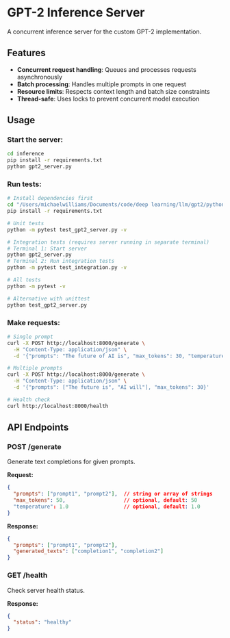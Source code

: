 # GPT-2 Inference Server

A concurrent inference server for the custom GPT-2 implementation.

## Features

- **Concurrent request handling**: Queues and processes requests asynchronously
- **Batch processing**: Handles multiple prompts in one request
- **Resource limits**: Respects context length and batch size constraints
- **Thread-safe**: Uses locks to prevent concurrent model execution

## Usage

### Start the server:
```bash
cd inference
pip install -r requirements.txt
python gpt2_server.py
```

### Run tests:
```bash
# Install dependencies first
cd "/Users/michaelwilliams/Documents/code/deep learning/llm/gpt2/python/inference"
pip install -r requirements.txt

# Unit tests
python -m pytest test_gpt2_server.py -v

# Integration tests (requires server running in separate terminal)
# Terminal 1: Start server
python gpt2_server.py
# Terminal 2: Run integration tests
python -m pytest test_integration.py -v

# All tests
python -m pytest -v

# Alternative with unittest
python test_gpt2_server.py
```

### Make requests:
```bash
# Single prompt
curl -X POST http://localhost:8000/generate \
  -H "Content-Type: application/json" \
  -d '{"prompts": "The future of AI is", "max_tokens": 30, "temperature": 0.8}'

# Multiple prompts
curl -X POST http://localhost:8000/generate \
  -H "Content-Type: application/json" \
  -d '{"prompts": ["The future is", "AI will"], "max_tokens": 30}'

# Health check
curl http://localhost:8000/health
```

## API Endpoints

### POST /generate
Generate text completions for given prompts.

**Request:**
```json
{
  "prompts": ["prompt1", "prompt2"],  // string or array of strings
  "max_tokens": 50,                   // optional, default: 50
  "temperature": 1.0                  // optional, default: 1.0
}
```

**Response:**
```json
{
  "prompts": ["prompt1", "prompt2"],
  "generated_texts": ["completion1", "completion2"]
}
```

### GET /health
Check server health status.

**Response:**
```json
{
  "status": "healthy"
}
```
